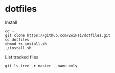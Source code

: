 # dotfiles

Install

    cd ~                                                                          
    git clone https://github.com/ZwiFTi/dotfiles.git
    cd dotfiles                                            
    chmod +x install.sh
    ./install.sh
   
List tracked files

    git ls-tree -r master --name-only 

